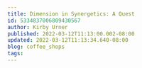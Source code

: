 ```yaml
---
title: Dimension in Synergetics: A Quest
id: 5334837006809430567
author: Kirby Urner
published: 2022-03-12T11:13:00.002-08:00
updated: 2022-03-12T11:13:34.640-08:00
blog: coffee_shops
tags: 
---
```



